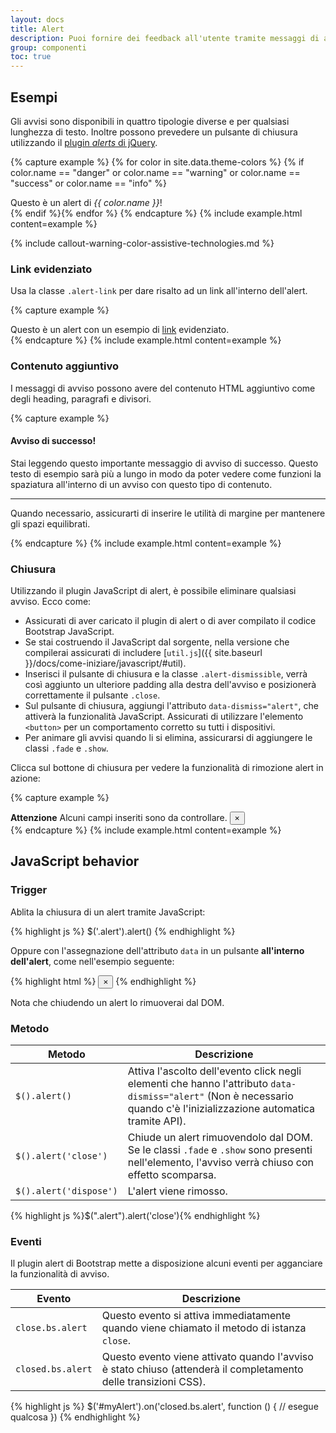 ```yaml
---
layout: docs
title: Alert
description: Puoi fornire dei feedback all'utente tramite messaggi di avviso.
group: componenti
toc: true
---
```


## Esempi

Gli avvisi sono disponibili in quattro tipologie diverse e per qualsiasi lunghezza di testo. Inoltre possono prevedere un pulsante di chiusura utilizzando il [plugin _alerts_ di jQuery](#chiusura).

{% capture example %}
{% for color in site.data.theme-colors %}
{% if color.name == "danger" or color.name == "warning" or color.name == "success" or color.name == "info" %}
<div class="alert alert-{{ color.name }}" role="alert">
  Questo è un alert di <em>{{ color.name }}</em>!
</div>{% endif %}{% endfor %}
{% endcapture %}
{% include example.html content=example %}

{% include callout-warning-color-assistive-technologies.md %}

### Link evidenziato

Usa la classe `.alert-link` per dare risalto ad un link all'interno dell'alert.

{% capture example %}
<div class="alert alert-danger" role="alert">
  Questo è un alert con un esempio di <a href="#" class="alert-link">link</a> evidenziato.
</div>
{% endcapture %}
{% include example.html content=example %}

### Contenuto aggiuntivo

I messaggi di avviso possono avere del contenuto HTML aggiuntivo come degli heading, paragrafi e divisori.

{% capture example %}
<div class="alert alert-success" role="alert">
  <h4 class="alert-heading">Avviso di successo!</h4>
  <p>Stai leggendo questo importante messaggio di avviso di successo. Questo testo di esempio sarà più a lungo in modo da poter vedere come funzioni la spaziatura all'interno di un avviso con questo tipo di contenuto.</p>
  <hr>
  <p class="mb-0">Quando necessario, assicurarti di inserire le utilità di margine per mantenere gli spazi equilibrati.</p>
</div>
{% endcapture %}
{% include example.html content=example %}


### Chiusura

Utilizzando il plugin JavaScript di alert, è possibile eliminare qualsiasi avviso. Ecco come:

- Assicurati di aver caricato il plugin di alert o di aver compilato il codice Bootstrap JavaScript. 
- Se stai costruendo il JavaScript dal sorgente, nella versione che compilerai assicurati di includere [`util.js`]({{ site.baseurl }}/docs/come-iniziare/javascript/#util).
- Inserisci il pulsante di chiusura e la classe `.alert-dismissible`, verrà così aggiunto un ulteriore padding alla destra dell'avviso e posizionerà correttamente il pulsante `.close`.
- Sul pulsante di chiusura, aggiungi l'attributo `data-dismiss="alert"`, che attiverà la funzionalità JavaScript. Assicurati di utilizzare l'elemento `<button>` per un comportamento corretto su tutti i dispositivi.
- Per animare gli avvisi quando li si elimina, assicurarsi di aggiungere le classi `.fade` e `.show`.

Clicca sul bottone di chiusura per vedere la funzionalità di rimozione alert in azione:

{% capture example %}
<div class="alert alert-warning alert-dismissible fade show" role="alert">
  <strong>Attenzione</strong> Alcuni campi inseriti sono da controllare.
  <button type="button" class="close" data-dismiss="alert" aria-label="Close">
    <span aria-hidden="true">&times;</span>
  </button>
</div>
{% endcapture %}
{% include example.html content=example %}

## JavaScript behavior

### Trigger

Ablita la chiusura di un alert tramite JavaScript:

{% highlight js %}
$('.alert').alert()
{% endhighlight %}

Oppure con l'assegnazione dell'attributo `data` in un pulsante **all'interno dell'alert**, come nell'esempio seguente:

{% highlight html %}
<button type="button" class="close" data-dismiss="alert" aria-label="Close">
  <span aria-hidden="true">&times;</span>
</button>
{% endhighlight %}

Nota che chiudendo un alert lo rimuoverai dal DOM.

### Metodo

| Metodo | Descrizione |
| --- | --- |
| `$().alert()` | Attiva l'ascolto dell'evento click negli elementi che hanno l'attributo `data-dismiss="alert"` (Non è necessario quando c'è l'inizializzazione automatica tramite API). |
| `$().alert('close')` | Chiude un alert rimuovendolo dal DOM. Se le classi `.fade` e `.show` sono presenti nell'elemento, l'avviso verrà chiuso con effetto scomparsa. |
| `$().alert('dispose')` | L'alert viene rimosso. |

{% highlight js %}$(".alert").alert('close'){% endhighlight %}

### Eventi

Il plugin alert di Bootstrap mette a disposizione alcuni eventi per agganciare la funzionalità di avviso.

| Evento | Descrizione |
| --- | --- |
| `close.bs.alert` | Questo evento si attiva immediatamente quando viene chiamato il metodo di istanza <code>close</code>. |
| `closed.bs.alert` | Questo evento viene attivato quando l'avviso è stato chiuso (attenderà il completamento delle transizioni CSS). |

{% highlight js %}
$('#myAlert').on('closed.bs.alert', function () {
  // esegue qualcosa
})
{% endhighlight %}
